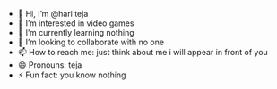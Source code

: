 - 👋 Hi, I’m @hari teja
- 👀 I’m interested in video games
- 🌱 I’m currently learning nothing
- 💞️ I’m looking to collaborate with no one
- 📫 How to reach me: just think about me i will appear in front of you
- 😄 Pronouns: teja
- ⚡ Fun fact: you know nothing

<!---
hari teja/hari teja is a ✨ special ✨ repository because its `README.md` (this file) appears on your GitHub profile.
You can click the Preview link to take a look at your changes.
--->
